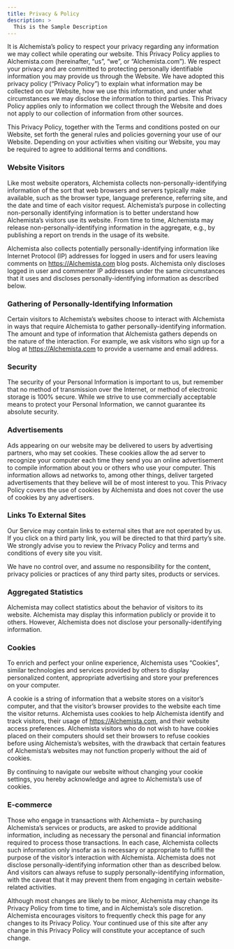 ```yaml
---
title: Privacy & Policy
description: >
  This is the Sample Description
---
```


It is Alchemista’s policy to respect your privacy regarding any information we may collect while operating our website. This Privacy Policy applies to Alchemista.com (hereinafter, “us”, “we”, or “Alchemista.com”). We respect your privacy and are committed to protecting personally identifiable information you may provide us through the Website. We have adopted this privacy policy (“Privacy Policy”) to explain what information may be collected on our Website, how we use this information, and under what circumstances we may disclose the information to third parties. This Privacy Policy applies only to information we collect through the Website and does not apply to our collection of information from other sources.

This Privacy Policy, together with the Terms and conditions posted on our Website, set forth the general rules and policies governing your use of our Website. Depending on your activities when visiting our Website, you may be required to agree to additional terms and conditions.

### Website Visitors

Like most website operators, Alchemista collects non-personally-identifying information of the sort that web browsers and servers typically make available, such as the browser type, language preference, referring site, and the date and time of each visitor request. Alchemista’s purpose in collecting non-personally identifying information is to better understand how Alchemista’s visitors use its website. From time to time, Alchemista may release non-personally-identifying information in the aggregate, e.g., by publishing a report on trends in the usage of its website.

Alchemista also collects potentially personally-identifying information like Internet Protocol (IP) addresses for logged in users and for users leaving comments on https://Alchemista.com blog posts. Alchemista only discloses logged in user and commenter IP addresses under the same circumstances that it uses and discloses personally-identifying information as described below.

### Gathering of Personally-Identifying Information

Certain visitors to Alchemista’s websites choose to interact with Alchemista in ways that require Alchemista to gather personally-identifying information. The amount and type of information that Alchemista gathers depends on the nature of the interaction. For example, we ask visitors who sign up for a blog at https://Alchemista.com to provide a username and email address.

### Security

The security of your Personal Information is important to us, but remember that no method of transmission over the Internet, or method of electronic storage is 100% secure. While we strive to use commercially acceptable means to protect your Personal Information, we cannot guarantee its absolute security.

### Advertisements

Ads appearing on our website may be delivered to users by advertising partners, who may set cookies. These cookies allow the ad server to recognize your computer each time they send you an online advertisement to compile information about you or others who use your computer. This information allows ad networks to, among other things, deliver targeted advertisements that they believe will be of most interest to you. This Privacy Policy covers the use of cookies by Alchemista and does not cover the use of cookies by any advertisers.

### Links To External Sites

Our Service may contain links to external sites that are not operated by us. If you click on a third party link, you will be directed to that third party’s site. We strongly advise you to review the Privacy Policy and terms and conditions of every site you visit.

We have no control over, and assume no responsibility for the content, privacy policies or practices of any third party sites, products or services.

### Aggregated Statistics

Alchemista may collect statistics about the behavior of visitors to its website. Alchemista may display this information publicly or provide it to others. However, Alchemista does not disclose your personally-identifying information.

### Cookies

To enrich and perfect your online experience, Alchemista uses “Cookies”, similar technologies and services provided by others to display personalized content, appropriate advertising and store your preferences on your computer.

A cookie is a string of information that a website stores on a visitor’s computer, and that the visitor’s browser provides to the website each time the visitor returns. Alchemista uses cookies to help Alchemista identify and track visitors, their usage of https://Alchemista.com, and their website access preferences. Alchemista visitors who do not wish to have cookies placed on their computers should set their browsers to refuse cookies before using Alchemista’s websites, with the drawback that certain features of Alchemista’s websites may not function properly without the aid of cookies.

By continuing to navigate our website without changing your cookie settings, you hereby acknowledge and agree to Alchemista’s use of cookies.

### E-commerce

Those who engage in transactions with Alchemista – by purchasing Alchemista’s services or products, are asked to provide additional information, including as necessary the personal and financial information required to process those transactions. In each case, Alchemista collects such information only insofar as is necessary or appropriate to fulfill the purpose of the visitor’s interaction with Alchemista. Alchemista does not disclose personally-identifying information other than as described below. And visitors can always refuse to supply personally-identifying information, with the caveat that it may prevent them from engaging in certain website-related activities.

Although most changes are likely to be minor, Alchemista may change its Privacy Policy from time to time, and in Alchemista’s sole discretion. Alchemista encourages visitors to frequently check this page for any changes to its Privacy Policy. Your continued use of this site after any change in this Privacy Policy will constitute your acceptance of such change.
